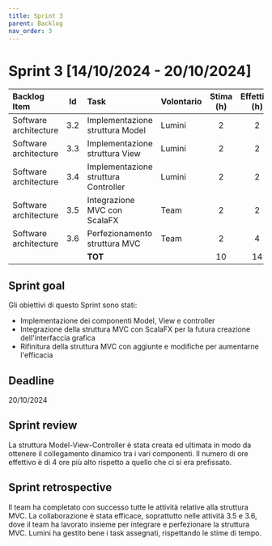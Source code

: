 ```yaml
---
title: Sprint 3
parent: Backlog
nav_order: 3
---
```

# Sprint 3 [14/10/2024 - 20/10/2024]

| Backlog Item           | Id  | Task                                 | Volontario | Stima (h) | Effettivo (h) | D1 | D2 | D3 | D4 | D5 | D6 |
|:-----------------------|:---:|:-------------------------------------|------------|:---------:|:-------------:|----|----|----|----|----|----|
| Software architecture  | 3.2 | Implementazione struttura Model      | Lumini     |     2     |       2       | 4  | -  | -  | -  | -  | -  |
| Software architecture  | 3.3 | Implementazione struttura View       | Lumini     |     2     |       2       | -  | 2  | -  | -  | -  | -  |
| Software architecture  | 3.4 | Implementazione struttura Controller | Lumini     |     2     |       2       | -  | -  | 2  | -  | -  | -  |
| Software architecture  | 3.5 | Integrazione MVC con ScalaFX         | Team       |     2     |       2       | -  | -  | -  | 2  | -  | -  |
| Software architecture  | 3.6 | Perfezionamento struttura MVC        | Team       |     2     |       4       | -  | -  | -  | -  | 2  | 2  |
|                        |     | **TOT**                              |            |    10     |      14       | 4  | 2  | 2  | 2  | 2  | 2  |

## Sprint goal

Gli obiettivi di questo Sprint sono stati:

* Implementazione dei componenti Model, View e controller
* Integrazione della struttura MVC con ScalaFX per la futura creazione dell'interfaccia grafica
* Rifinitura della struttura MVC con aggiunte e modifiche per aumentarne l'efficacia

## Deadline

20/10/2024

## Sprint review

La struttura Model-View-Controller è stata creata ed ultimata in modo da ottenere il collegamento dinamico tra i vari componenti.
Il numero di ore effettivo è di 4 ore più alto rispetto a quello che ci si era prefissato.

## Sprint retrospective

Il team ha completato con successo tutte le attività relative alla struttura MVC.
La collaborazione è stata efficace, soprattutto nelle attività 3.5 e 3.6, dove il team ha lavorato insieme per integrare e perfezionare la struttura MVC.
Lumini ha gestito bene i task assegnati, rispettando le stime di tempo.